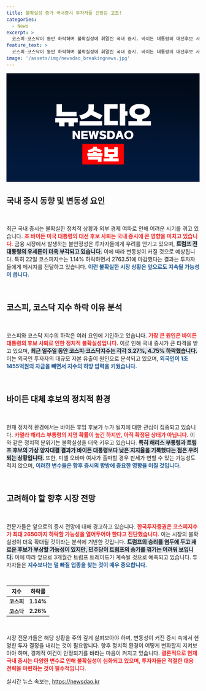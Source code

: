 ```yaml
---
title: 불확실성 증가 국내증시 투자자들 긴장감 고조!
categories:
  - News
excerpt: >
  코스피·코스닥이 동반 하락하며 불확실성에 휘말린 국내 증시. 바이든 대통령의 대선후보 사퇴로 증시는 변동성을 예고하며 트럼프 전 대통령의 우세론이 더욱 부각되고 있다. 전문가들은 새로운 후보 선정과정이 증시를 더 흔들 수 있다고 경고한다!
feature_text: >
  코스피·코스닥이 동반 하락하며 불확실성에 휘말린 국내 증시. 바이든 대통령의 대선후보 사퇴로 증시는 변동성을 예고하며 트럼프 전 대통령의 우세론이 더욱 부각되고 있다. 전문가들은 새로운 후보 선정과정이 증시를 더 흔들 수 있다고 경고한다!
image: '/assets/img/newsdao_breakingnews.jpg'
---
```


<p><img src="/assets/img/newsdao_breakingnews.jpg" alt="pcversion 속보" /></p>

<h2 data-ke-size="size26">국내 증시 동향 및 변동성 요인</h2>

<p data-ke-size="size16">&nbsp;</p>

<p>최근 국내 증시는 불확실한 정치적 상황과 외부 경제 여파로 인해 어려운 시기를 겪고 있습니다. <b><span style="color: #ee2323;">조 바이든 미국 대통령의 대선 후보 사퇴는 국내 증시에 큰 영향을 미치고 있습니다.</span></b> 금융 시장에서 발생하는 불안정성은 투자자들에게 우려를 안기고 있으며, <b><span style="background-color: #21538527;">트럼프 전 대통령의 우세론이 더욱 부각되고 있습니다.</span></b> 이에 따라 변동성이 커질 것으로 예상됩니다. 특히 22일 코스피지수는 1.14% 하락하면서 2763.51에 마감했다는 결과는 투자자들에게 메시지를 전달하고 있습니다. <b><span style="color: #1a5490;">이런 불확실한 시장 상황은 앞으로도 지속될 가능성이 큽니다.</span></b></p>

<p data-ke-size="size16">&nbsp;</p>

<h2 data-ke-size="size26">코스피, 코스닥 지수 하락 이유 분석</h2>

<p data-ke-size="size16">&nbsp;</p>

<p>코스피와 코스닥 지수의 하락은 여러 요인에 기인하고 있습니다. <b><span style="color: #ee2323;">가장 큰 원인은 바이든 대통령의 후보 사퇴로 인한 정치적 불확실성입니다.</span></b> 이로 인해 국내 증시가 큰 타격을 받고 있으며, <b><span style="background-color: #21538527;">최근 일주일 동안 코스피·코스닥지수는 각각 3.27%, 4.75% 하락했습니다.</span></b> 이는 외국인 투자자의 대규모 자본 유출이 원인으로 분석되고 있으며, <b><span style="color: #1a5490;">외국인이 1조1455억원의 자금을 빼면서 지수의 하방 압력을 키웠습니다.</span></b></p>

<p data-ke-size="size16">&nbsp;</p>

<h2 data-ke-size="size26">바이든 대체 후보의 정치적 환경</h2>

<p data-ke-size="size16">&nbsp;</p>

<p>현재 정치적 환경에서는 바이든 후임 후보가 누가 될지에 대한 관심이 집중되고 있습니다. <b><span style="color: #ee2323;">카멀라 해리스 부통령의 지명 확률이 높긴 하지만, 아직 확정된 상태가 아닙니다.</span></b> 이와 같은 정치적 분위기는 불확실성을 더욱 키우고 있습니다. <b><span style="background-color: #21538527;">특히 해리스 부통령과 트럼프 후보의 가상 양자대결 결과가 바이든 대통령보다 낮은 지지율을 기록했다는 점은 우려되는 상황입니다.</span></b> 또한, 미셸 오바마 여사가 출마할 경우 판세가 변할 수 있는 가능성도 적지 않으며, <b><span style="color: #1a5490;">이러한 변수들은 향후 증시의 향방에 중요한 영향을 미칠 것입니다.</span></b></p>

<p data-ke-size="size16">&nbsp;</p>

<h2 data-ke-size="size26">고려해야 할 향후 시장 전망</h2>

<p data-ke-size="size16">&nbsp;</p>

<p>전문가들은 앞으로의 증시 전망에 대해 경고하고 있습니다. <b><span style="color: #ee2323;">한국투자증권은 코스피지수가 최대 2650까지 하락할 가능성을 열어두어야 한다고 진단했습니다.</span></b> 이는 시장의 불확실성이 더욱 확대될 것이라는 분석에 기반한 것입니다. <b><span style="background-color: #21538527;">트럼프의 승리를 염두에 두고 새로운 후보가 부상할 가능성이 있지만, 민주당이 트럼프의 승기를 꺾기는 어려워 보입니다.</span></b> 이에 따라 앞으로 3개월간 트럼프 트레이드가 계속될 것으로 예측되고 있습니다. 투자자들은 <b><span style="color: #1a5490;">지수보다는 덜 빠질 업종을 찾는 것이 매우 중요합니다.</span></b></p>

<p data-ke-size="size16">&nbsp;</p>

<div class="table-responsive">
<table>
    <thead>
        <tr>
            <th><b>지수</b></th>
            <th><b>하락률</b></th>
        </tr>
    </thead>
    <tbody>
        <tr>
            <td style="text-align: center; height: 17px;"><b>코스피</b></td>
            <td style="text-align: center; height: 17px;"><b>1.14%</b></td>
        </tr>
        <tr>
            <td style="text-align: center; height: 17px;"><b>코스닥</b></td>
            <td style="text-align: center; height: 17px;"><b>2.26%</b></td>
        </tr>
    </tbody>
</table>
</div>

<p data-ke-size="size16">&nbsp;</p>

<p>시장 전문가들은 해당 상황을 주의 깊게 살펴보아야 하며, 변동성이 커진 증시 속에서 현명한 투자 결정을 내리는 것이 필요합니다. 향후 정치적 환경이 어떻게 변화할지 지켜보아야 하며, 경제적 여건이 안정되기를 바라는 마음이 커지고 있습니다. <b><span style="color: #ee2323;">결론적으로 현재 국내 증시는 다양한 변수로 인해 불확실성이 심화되고 있으며, 투자자들은 적절한 대응 전략을 마련하는 것이 필수적입니다.</span></b></p>
실시간 뉴스 속보는, <a href="https://newsdao.kr" rel="dofollow">https://newsdao.kr</a>


